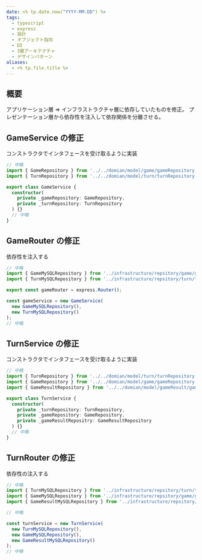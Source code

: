 ```yaml
---
date: <% tp.date.now("YYYY-MM-DD") %>
tags:
  - typescript
  - express
  - 設計
  - オブジェクト指向
  - DI
  - 3層アーキテクチャ
  - デザインパターン
aliases:
  - <% tp.file.title %>
---
```


## 概要

アプリケーション層 ⇒ インフラストラクチャ層に依存していたものを修正。
プレゼンテーション層から依存性を注入して依存関係を分離させる。

## GameService の修正

コンストラクタでインタフェースを受け取るように実装

```ts
// 中略
import { GameRepository } from '../../domian/model/game/gameRepository';
import { TurnRepository } from '../../domian/model/turn/turnRepository';

export class GameService {
  constructor(
    private _gameRepository: GameRepository,
    private _turnRepository: TurnRepository
  ) {}
  // 中略
}
```

## GameRouter の修正

依存性を注入する

```ts
// 中略
import { GameMySQLRepository } from '../infrastructure/repsitory/game/gameMySQLRepository';
import { TurnMySQLRepository } from '../infrastructure/repsitory/turn/turnMySQLRepository';

export const gameRouter = express.Router();

const gameService = new GameService(
  new GameMySQLRepository(),
  new TurnMySQLRepository()
);
// 中略
```

## TurnService の修正

コンストラクタでインタフェースを受け取るように実装

```ts
// 中略
import { TurnRepository } from '../../domian/model/turn/turnRepository';
import { GameRepository } from '../../domian/model/game/gameRepository';
import { GameResultRepository } from '../../domian/model/gameResult/gameResultRepository';

export class TurnService {
  constructor(
    private _turnRepository: TurnRepository,
    private _gameRepository: GameRepository,
    private _gameResultRepositry: GameResultRepository
  ) {}
  // 中略
}
```

## TurnRouter の修正

依存性の注入する

```ts
// 中略
import { TurnMySQLRepository } from '../infrastructure/repsitory/turn/turnMySQLRepository';
import { GameMySQLRepository } from '../infrastructure/repsitory/game/gameMySQLRepository';
import { GameResultMySQLRepository } from '../infrastructure/repsitory/gameResult/gameResultMySQLRepository';

// 中略

const turnService = new TurnService(
  new TurnMySQLRepository(),
  new GameMySQLRepository(),
  new GameResultMySQLRepository()
);
// 中略
```
